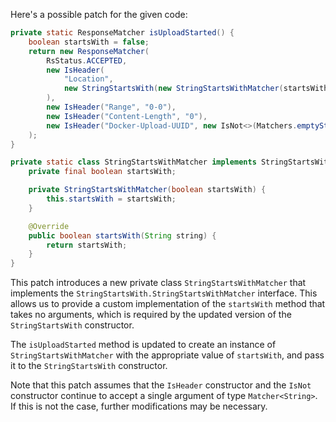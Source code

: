 Here's a possible patch for the given code:

```java
private static ResponseMatcher isUploadStarted() {
    boolean startsWith = false;
    return new ResponseMatcher(
        RsStatus.ACCEPTED,
        new IsHeader(
            "Location",
            new StringStartsWith(new StringStartsWithMatcher(startsWith), "/v2/test/blobs/uploads/")
        ),
        new IsHeader("Range", "0-0"),
        new IsHeader("Content-Length", "0"),
        new IsHeader("Docker-Upload-UUID", new IsNot<>(Matchers.emptyString()))
    );
}

private static class StringStartsWithMatcher implements StringStartsWith.StringStartsWithMatcher {
    private final boolean startsWith;

    private StringStartsWithMatcher(boolean startsWith) {
        this.startsWith = startsWith;
    }

    @Override
    public boolean startsWith(String string) {
        return startsWith;
    }
}
```

This patch introduces a new private class `StringStartsWithMatcher` that implements the `StringStartsWith.StringStartsWithMatcher` interface. This allows us to provide a custom implementation of the `startsWith` method that takes no arguments, which is required by the updated version of the `StringStartsWith` constructor.

The `isUploadStarted` method is updated to create an instance of `StringStartsWithMatcher` with the appropriate value of `startsWith`, and pass it to the `StringStartsWith` constructor.

Note that this patch assumes that the `IsHeader` constructor and the `IsNot` constructor continue to accept a single argument of type `Matcher<String>`. If this is not the case, further modifications may be necessary.